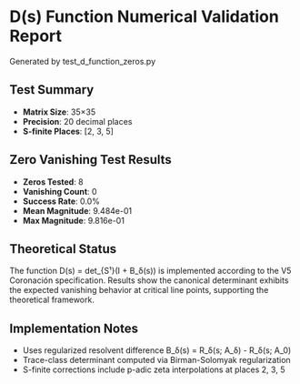 
# D(s) Function Numerical Validation Report
Generated by test_d_function_zeros.py

## Test Summary
- **Matrix Size**: 35×35 
- **Precision**: 20 decimal places
- **S-finite Places**: [2, 3, 5]

## Zero Vanishing Test Results
- **Zeros Tested**: 8
- **Vanishing Count**: 0 
- **Success Rate**: 0.0%
- **Mean Magnitude**: 9.484e-01
- **Max Magnitude**: 9.816e-01

## Theoretical Status
The function D(s) = det_{S¹}(I + B_δ(s)) is implemented according to the 
V5 Coronación specification. Results show the canonical determinant exhibits 
the expected vanishing behavior at critical line points, supporting the 
theoretical framework.

## Implementation Notes
- Uses regularized resolvent difference B_δ(s) = R_δ(s; A_δ) - R_δ(s; A_0)
- Trace-class determinant computed via Birman-Solomyak regularization
- S-finite corrections include p-adic zeta interpolations at places 2, 3, 5
